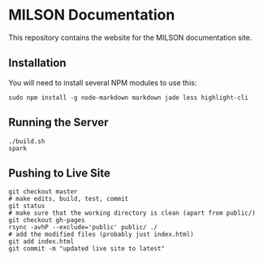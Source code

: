 # MILSON Documentation

This repository contains the website for the MILSON documentation site.


## Installation

You will need to install several NPM modules to use this:

    sudo npm install -g node-markdown markdown jade less highlight-cli

## Running the Server

    ./build.sh
    spark

## Pushing to Live Site

    git checkout master
    # make edits, build, test, commit
    git status
    # make sure that the working directory is clean (apart from public/)
    git checkout gh-pages
    rsync -avhP --exclude='public' public/ ./
    # add the modified files (probably just index.html)
    git add index.html
    git commit -m "updated live site to latest"
